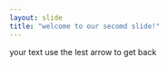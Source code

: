 ```yaml
---
layout: slide
title: "welcome to our secomd slide!"
---
```

your text
use the lest arrow to get back
